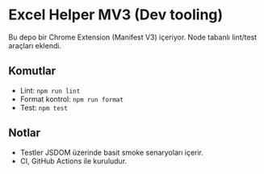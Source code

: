# Excel Helper MV3 (Dev tooling)

Bu depo bir Chrome Extension (Manifest V3) içeriyor. Node tabanlı lint/test araçları eklendi.

## Komutlar

- Lint: `npm run lint`
- Format kontrol: `npm run format`
- Test: `npm test`

## Notlar
- Testler JSDOM üzerinde basit smoke senaryoları içerir.
- CI, GitHub Actions ile kuruludur.
